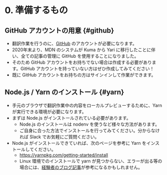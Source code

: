 # 0. 準備するもの

## GitHub アカウントの用意 {#github}

- 翻訳作業を行うのに、[GitHub](https://github.com/) のアカウントが必要になります。
- 2020年末より、MDN のシステムが Kuma から Yari に移行したことに伴い、全ての記事の管理に GitHub を使用することになりました。
- そのため GitHub アカウントをお持ちでない場合は作成する必要があります。GitHub アカウントを持っていない方はぜひ作成してみてください！
- 既に GitHub アカウントをお持ちの方はサインインして作業ができます。

## Node.js / Yarn のインストール {#yarn}

- 手元のブラウザで翻訳作業中の内容をローカルプレビューするために、Yarn が実行できる環境が必要になります。
- まずは Node.js がインストールされている必要があります。
    - Node.js のインストールは nodenv を使うなど様々な方法があります。
    - ご自身に合った方法でインストールを行ってみてください。分からなければ Slack でお気軽にご質問ください。
- Node.js がインストールできていれば、次のページを参考に Yarn をインストールしてください。
    - https://yarnpkg.com/getting-started/install
    - Linux 環境でのインストールで yarn が見つからない、エラーが出る等の場合には、[経験者のブログ記事](https://hma.cocolog-nifty.com/blog/2021/05/post-74aeb7.html)が参考になるかもしれません。
